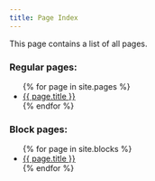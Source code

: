 ```yaml
---
title: Page Index
---
```


This page contains a list of all pages.

### Regular pages:

<ul>
{% for page in site.pages %}
	<li><a href="{{ page.url }}">{{ page.title }}</a></li>
{% endfor %}
</ul>

### Block pages:

<ul>
{% for page in site.blocks %}
	<li><a href="{{ page.url }}">{{ page.title }}</a></li>
{% endfor %}
</ul>
